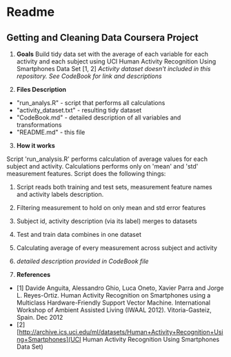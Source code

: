 # Readme
## Getting and Cleaning Data Coursera Project


1. **Goals**
Build tidy data set with the average of each variable for each activity and each subject using UCI Human Activity Recognition Using Smartphones Data Set [1, 2]
*Activity dataset doesn't included in this repository. See CodeBook for link and descriptions*

2. **Files Description**
  - "run_analys.R" - script that performs all calculations
  - "activity_dataset.txt" - resulting tidy dataset
  - "CodeBook.md" - detailed description of all variables and transformations
  - "README.md" - this file

3. **How it works**

Script 'run_analysis.R' performs calculation of average values for each subject and activity. Calculations performs only on 'mean' and 'std' measurement features.
Script does the following things:
  1. Script reads both training and test sets, measurement feature names and activity labels description.
  2. Filtering measurement to hold on only mean and std error features 
  3. Subject id, activity description (via its label) merges to datasets
  4. Test and train data combines in one dataset
  5. Calculating average of every measurement across subject and activity
  6. *detailed description provided in CodeBook file*

4. **References**
  - [1] Davide Anguita, Alessandro Ghio, Luca Oneto, Xavier Parra and Jorge L. Reyes-Ortiz. Human Activity Recognition on Smartphones using a Multiclass Hardware-Friendly Support Vector Machine. International Workshop of Ambient Assisted Living (IWAAL 2012). Vitoria-Gasteiz, Spain. Dec 2012
  - [2] [http://archive.ics.uci.edu/ml/datasets/Human+Activity+Recognition+Using+Smartphones](UCI Human Activity Recognition Using Smartphones Data Set)
